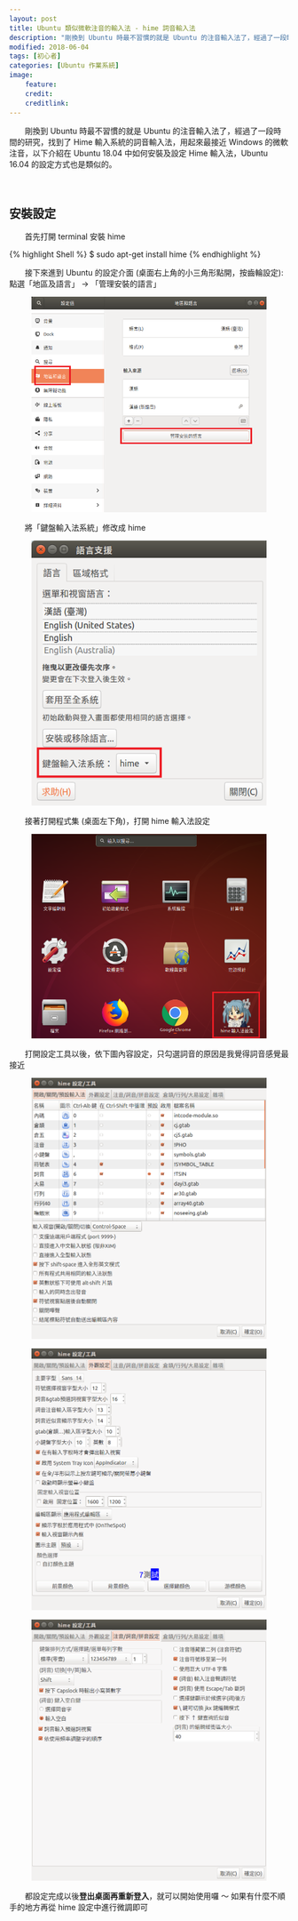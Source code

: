 ```yaml
---
layout: post
title: Ubuntu 類似微軟注音的輸入法 - hime 詞音輸入法
description: "剛換到 Ubuntu 時最不習慣的就是 Ubuntu 的注音輸入法了，經過了一段時間的研究，找到了 hime 輸入系統的詞音輸入法，用起來最接近 Windows 的微軟注音，以下介紹如何安裝及設定"
modified: 2018-06-04
tags: [初心者]
categories: [Ubuntu 作業系統]
image:
    feature: 
    credit: 
    creditlink: 
---
```


　　剛換到 Ubuntu 時最不習慣的就是 Ubuntu 的注音輸入法了，經過了一段時間的研究，找到了 Hime 輸入系統的詞音輸入法，用起來最接近 Windows 的微軟注音，以下介紹在 Ubuntu 18.04 中如何安裝及設定 Hime 輸入法，Ubuntu 16.04 的設定方式也是類似的。

<!--more-->　

## 安裝設定
　　首先打開 terminal 安裝 hime

{% highlight Shell %}
$ sudo apt-get install hime
{% endhighlight %}

　　接下來進到 Ubuntu 的設定介面 (桌面右上角的小三角形點開，按齒輪設定): 點選「地區及語言」 → 「管理安裝的語言」
<figure class="large center">
<img src="/images/2018/06/hime-01.png" alt="">
</figure>

　　將「鍵盤輸入法系統」修改成 hime
<figure class="mid center">
<img src="/images/2018/06/hime-02.png" alt="">
</figure>

　　接著打開程式集 (桌面左下角)，打開 hime 輸入法設定
<figure class="large center">
<img src="/images/2018/06/hime-03.png" alt="">
</figure>

　　打開設定工具以後，依下圖內容設定，只勾選詞音的原因是我覺得詞音感覺最接近
<figure class="large center">
<img src="/images/2018/06/hime-04.png" alt="">
</figure>

<figure class="large center">
<img src="/images/2018/06/hime-05.png" alt="">
</figure>

<figure class="large center">
<img src="/images/2018/06/hime-06.png" alt="">
</figure>

　　都設定完成以後**登出桌面再重新登入**，就可以開始使用囉 ～ 如果有什麼不順手的地方再從 hime 設定中進行微調即可
